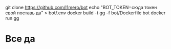 git clone https://github.com/l1mero/bot
echo "BOT_TOKEN=сюда токен свой поставь да" > bot/.env
docker build -t gg -f bot/Dockerfile bot
docker run gg

# Все да

